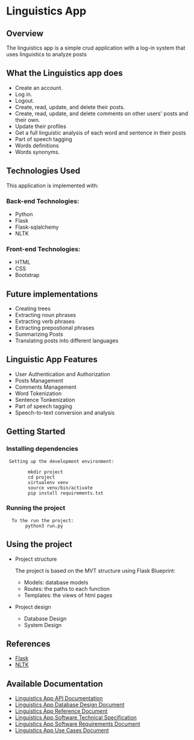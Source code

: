 # Linguistics App

 ## Overview
The linguistics app is a simple crud application with a log-in system that uses linguistics to analyze posts

## What the Linguistics app does

- Create an account.
- Log in.
- Logout.
- Create, read, update, and delete their posts.
- Create, read, update, and delete comments on other users' posts and their own.
- Update their profiles
- Get a full linguistic analysis of each word and sentence in their posts
- Part of speech tagging
- Words definitions
- Words synonyms.


## Technologies Used

This application is implemented with:

### Back-end Technologies:

- Python
- Flask
- Flask-sqlalchemy
- NLTK

### Front-end Technologies:

- HTML
- CSS
- Bootstrap
  
<!--
## Challenges
- Challenge:
- Challenge: 
-->

## Future implementations 
   - Creating trees
   - Extracting noun phrases
   - Extracting verb phrases
   - Extracting prepostional phrases
   - Summarizing Posts
   - Translating posts into different languages

## Linguistic App Features

   - User Authentication and Authorization
   - Posts Management
   - Comments Management
   - Word Tokenization
   - Sentence Tonkenization
   - Part of speech tagging
   - Speech-to-text conversion and analysis
  
     
## Getting Started

### Installing dependencies

     Setting up the development environment:

            mkdir project
            cd project
            virtualenv venv
            source venv/bin/activate
            pip install requirements.txt
       
  ### Running the project
      To the run the project:
           python3 run.py

## Using the project
   - Project structure
     
     The project is based on the MVT structure using Flask Blueprint:
     
     - Models: database models
     - Routes: the paths to each function
     - Templates: the views of html pages
       
   - Project design
     
     - Database Design
     - System Design

## References
   - [Flask]()
   - [NLTK]()


## Available Documentation
   - [Linguistics App API Documentation](https://miansh.blogspot.com/2025/02/linguistics-app-api-documentation.html?q=Linguistics)
   - [Linguistics App Database Design Document](https://miansh.blogspot.com/2025/02/linguistics-app-database-design.html?q=Linguistics)
   - [Linguistics App Reference Document](https://miansh.blogspot.com/2025/02/linguistics-app-reference-document.html?q=Linguistics)
   - [Linguistics App Software Technical Specification](https://miansh.blogspot.com/2025/02/linguistics-app-software-technical.html?q=Linguistics)
   - [Linguistics App Software Requirements Document](https://miansh.blogspot.com/2025/02/linguistics-app-software-requirements.html?q=Linguistics)
   - [Linguistics App Use Cases Document](https://miansh.blogspot.com/2025/02/linguistics-app-use-cases-document.html?q=Linguistics)








